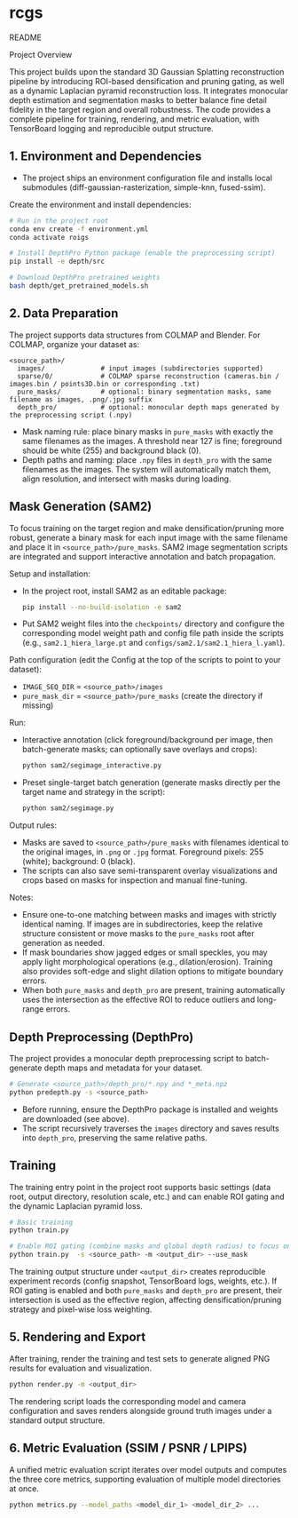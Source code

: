 # rcgs
README

Project Overview

This project builds upon the standard 3D Gaussian Splatting reconstruction pipeline by introducing ROI-based densification and pruning gating, as well as a dynamic Laplacian pyramid reconstruction loss. It integrates monocular depth estimation and segmentation masks to better balance fine detail fidelity in the target region and overall robustness. The code provides a complete pipeline for training, rendering, and metric evaluation, with TensorBoard logging and reproducible output structure.

## 1. Environment and Dependencies

- The project ships an environment configuration file and installs local submodules (diff-gaussian-rasterization, simple-knn, fused-ssim).

Create the environment and install dependencies:

```bash
# Run in the project root
conda env create -f environment.yml
conda activate roigs

# Install DepthPro Python package (enable the preprocessing script)
pip install -e depth/src

# Download DepthPro pretrained weights
bash depth/get_pretrained_models.sh
```

## 2. Data Preparation

The project supports data structures from COLMAP and Blender. For COLMAP, organize your dataset as:

```
<source_path>/
  images/              # input images (subdirectories supported)
  sparse/0/            # COLMAP sparse reconstruction (cameras.bin / images.bin / points3D.bin or corresponding .txt)
  pure_masks/          # optional: binary segmentation masks, same filename as images, .png/.jpg suffix
  depth_pro/           # optional: monocular depth maps generated by the preprocessing script (.npy)
```

- Mask naming rule: place binary masks in `pure_masks` with exactly the same filenames as the images. A threshold near 127 is fine; foreground should be white (255) and background black (0).
- Depth paths and naming: place `.npy` files in `depth_pro` with the same filenames as the images. The system will automatically match them, align resolution, and intersect with masks during loading.

## Mask Generation (SAM2)

To focus training on the target region and make densification/pruning more robust, generate a binary mask for each input image with the same filename and place it in `<source_path>/pure_masks`. SAM2 image segmentation scripts are integrated and support interactive annotation and batch propagation.

Setup and installation:
- In the project root, install SAM2 as an editable package:
  ```bash
  pip install --no-build-isolation -e sam2
  ```
- Put SAM2 weight files into the `checkpoints/` directory and configure the corresponding model weight path and config file path inside the scripts (e.g., `sam2.1_hiera_large.pt` and `configs/sam2.1/sam2.1_hiera_l.yaml`).

Path configuration (edit the Config at the top of the scripts to point to your dataset):
- `IMAGE_SEQ_DIR` = `<source_path>/images`
- `pure_mask_dir` = `<source_path>/pure_masks` (create the directory if missing)

Run:
- Interactive annotation (click foreground/background per image, then batch-generate masks; can optionally save overlays and crops):
  ```bash
  python sam2/segimage_interactive.py
  ```
- Preset single-target batch generation (generate masks directly per the target name and strategy in the script):
  ```bash
  python sam2/segimage.py
  ```

Output rules:
- Masks are saved to `<source_path>/pure_masks` with filenames identical to the original images, in `.png` or `.jpg` format. Foreground pixels: 255 (white); background: 0 (black).
- The scripts can also save semi-transparent overlay visualizations and crops based on masks for inspection and manual fine-tuning.

Notes:
- Ensure one-to-one matching between masks and images with strictly identical naming. If images are in subdirectories, keep the relative structure consistent or move masks to the `pure_masks` root after generation as needed.
- If mask boundaries show jagged edges or small speckles, you may apply light morphological operations (e.g., dilation/erosion). Training also provides soft-edge and slight dilation options to mitigate boundary errors.
- When both `pure_masks` and `depth_pro` are present, training automatically uses the intersection as the effective ROI to reduce outliers and long-range errors.

## Depth Preprocessing (DepthPro)

The project provides a monocular depth preprocessing script to batch-generate depth maps and metadata for your dataset.

```bash
# Generate <source_path>/depth_pro/*.npy and *_meta.npz
python predepth.py -s <source_path>
```

- Before running, ensure the DepthPro package is installed and weights are downloaded (see above).
- The script recursively traverses the `images` directory and saves results into `depth_pro`, preserving the same relative paths.

## Training

The training entry point in the project root supports basic settings (data root, output directory, resolution scale, etc.) and can enable ROI gating and the dynamic Laplacian pyramid loss.

```bash
# Basic training
python train.py 
```
```bash
# Enable ROI gating (combine masks and global depth radius) to focus on the target region
python train.py  -s <source_path> -m <output_dir> --use_mask 
```

The training output structure under `<output_dir>` creates reproducible experiment records (config snapshot, TensorBoard logs, weights, etc.). If ROI gating is enabled and both `pure_masks` and `depth_pro` are present, their intersection is used as the effective region, affecting densification/pruning strategy and pixel-wise loss weighting.

## 5. Rendering and Export

After training, render the training and test sets to generate aligned PNG results for evaluation and visualization.

```bash
python render.py -m <output_dir>
```

The rendering script loads the corresponding model and camera configuration and saves renders alongside ground truth images under a standard output structure.

## 6. Metric Evaluation (SSIM / PSNR / LPIPS)

A unified metric evaluation script iterates over model outputs and computes the three core metrics, supporting evaluation of multiple model directories at once.

```bash
python metrics.py --model_paths <model_dir_1> <model_dir_2> ...
```

